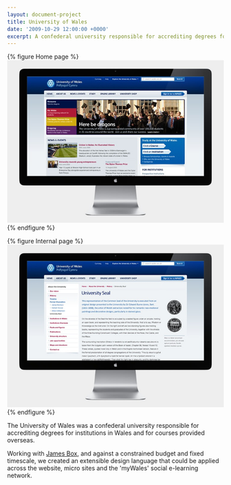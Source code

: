 ```yaml
---
layout: document-project
title: University of Wales
date: '2009-10-29 12:00:00 +0000'
excerpt: A confederal university responsible for accrediting degrees for institutions in Wales as well as for courses provided overseas.
---
```

{% figure Home page %}
![](/assets/images/projects/university_of_wales/0.jpg)
{% endfigure %}

{% figure Internal page %}
![](/assets/images/projects/university_of_wales/1.jpg)
{% endfigure %}

The University of Wales was a confederal university responsible for accrediting degrees for institutions in Wales and for courses provided overseas.

Working with [James Box][1], and against a constrained budget and fixed timescale, we created an extensible design language that could be applied across the website, micro sites and the 'myWales' social e-learning network.

[1]: http://clearleft.com/is/james-box/